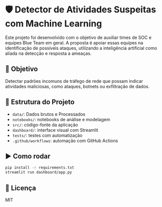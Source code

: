 
# 🛡️ Detector de Atividades Suspeitas com Machine Learning

Este projeto foi desenvolvido com o objetivo de auxiliar times de SOC e equipes Blue Team em geral. A proposta é apoiar essas equipes na identificação de possíveis ataques, utilizando a inteligência artificial como aliada na detecção e resposta a ameaças.

## 🎯 Objetivo
Detectar padrões incomuns de tráfego de rede que possam indicar atividades maliciosas, como ataques, botnets ou exfiltração de dados.

## 📁 Estrutura do Projeto
- `data/`: Dados brutos e Processados
- `notebooks/`: notebooks de análise e modelagem
- `src/`: código-fonte da aplicação
- `dashboard/`: interface visual com Streamlit
- `tests/`: testes com automatização
- `.github/workflows`: automação com GitHub Actions

## ▶️ Como rodar
```bash
pip install -r requirements.txt
streamlit run dashboard/app.py
```

## 📜 Licença
MIT

